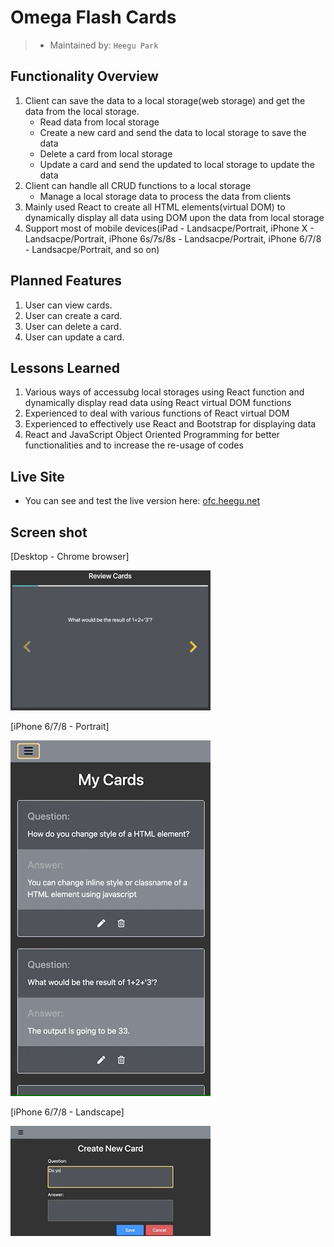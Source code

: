 # Omega Flash Cards

> - Maintained by: `Heegu Park`


## Functionality Overview
1. Client can save the data to a local storage(web storage) and get the data from the local storage.
    - Read data from local storage
    - Create a new card and send the data to local storage to save the data
    - Delete a card from local storage
    - Update a card and send the updated to local storage to update the data
2. Client can handle all CRUD functions to a local storage
    - Manage a local storage data to process the data from clients
3. Mainly used React to create all HTML elements(virtual DOM) to dynamically display all data using DOM upon the data from local storage
4. Support most of mobile devices(iPad - Landsacpe/Portrait, iPhone X - Landsacpe/Portrait, iPhone 6s/7s/8s - Landsacpe/Portrait, iPhone 6/7/8 - Landsacpe/Portrait, and so on)

## Planned Features
1. User can view cards.
2. User can create a card.
3. User can delete a card.
4. User can update a card.

## Lessons Learned
1. Various ways of accessubg local storages using React function and dynamically display read data using React virtual DOM functions
2. Experienced to deal with various functions of React virtual DOM
3. Experienced to effectively use React and Bootstrap for displaying data
4. React and JavaScript Object Oriented Programming for better functionalities and to increase the re-usage of codes

## Live Site
* You can see and test the live version here: <a href="https://ofc.heegu.net" target="blank">ofc.heegu.net</a>

## Screen shot
[Desktop - Chrome browser]

![Omega Flash Cards](https://github.com/heegupark/omega-flash-cards/blob/master/ofc-ss-001.gif)

[iPhone 6/7/8 - Portrait]

![Omega Flash Cards](https://github.com/heegupark/omega-flash-cards/blob/master/ofc-ss-002.gif)

[iPhone 6/7/8 - Landscape]

![Omega Flash Cards](https://github.com/heegupark/omega-flash-cards/blob/master/ofc-ss-003.gif)
